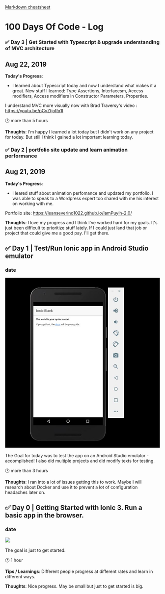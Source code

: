 [Markdown cheatsheet](https://github.com/adam-p/markdown-here/wiki/Markdown-Cheatsheet)

# 100 Days Of Code - Log



### :white_check_mark: Day 3 | Get Started with Typescript & upgrade understanding of MVC architecture
## Aug 22, 2019

**Today's Progress**: 
- I learned about Typescript today and now I understand what makes it a great. New stuff I learned: Type Assertions, Interfacesm, Access modifiers, Access modifiers in Constructor Parameters, Properties. 

I understand MVC more visually now with Brad Traversy's video :  https://youtu.be/pCvZtjoRq1I 

:clock1: more than 5 hours

**Thoughts**: I'm happy I learned a lot today but I didn't work on any project for today. But still I think I gained a lot important learning today.

### :white_check_mark: Day 2 | portfolio site update and learn animation performance
## Aug 21, 2019

**Today's Progress**: 
- I leared stuff about animation perfomance and updated my portfolio. I was able to speak to a Wordpress expert too shared with me his interest on working with me. 

Portfolio site: https://leanseverino1022.github.io/IamPuyih-2.0/

**Thoughts**: I love my progress and I think I've worked hard for my goals. It's just been difficult to prioritize stuff lately. If I could just land that job or project that could give me a good pay. I'll get there.


## :white_check_mark: Day 1 | Test/Run Ionic app in Android Studio emulator 
### date

![log image](assets/images/day1.JPG)

The Goal for today was to test the app on an Android Studio emulator - accomplished! I also did multiple projects and did modify texts for testing.

:clock1: more than 3 hours

**Thoughts**: I ran into a lot of issues getting this to work. Maybe I will research about Docker and use it to prevent a lot of configuration headaches later on.


## :white_check_mark: Day 0 | Getting Started with Ionic 3. Run a basic app in the browser.
### date

<!-- ![log image](https://ionicframework.com/docs/v3/img/tutorial-screen.png) -->
<p><img src="https://ionicframework.com/docs/v3/img/tutorial-screen.png" width="500" height="auto"></p>

The goal is just to get started.

:clock1: 1 hour

**Tips / Learnings**: Different people progress at different rates and learn in different ways.

**Thoughts**: Nice progress. May be small but just to get started is big.

<!-- **Link to work:** [Calculator App](http://www.example.com) -->

